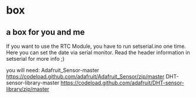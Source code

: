 # box
a box for you and me
-------------------
If you want to use the RTC Module, you have to run setserial.ino one time. Here you can set the date via serial monitor.
Read the header information in setserial for more info ;)

you will need:
Adafruit_Sensor-master https://codeload.github.com/adafruit/Adafruit_Sensor/zip/master
DHT-sensor-library-master https://codeload.github.com/adafruit/DHT-sensor-library/zip/master
